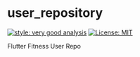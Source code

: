 # user_repository

[![style: very good analysis][very_good_analysis_badge]][very_good_analysis_link]
[![License: MIT][license_badge]][license_link]

Flutter Fitness User Repo

[license_badge]: https://img.shields.io/badge/license-MIT-blue.svg
[license_link]: https://opensource.org/licenses/MIT
[very_good_analysis_badge]: https://img.shields.io/badge/style-very_good_analysis-B22C89.svg
[very_good_analysis_link]: https://pub.dev/packages/very_good_analysis
